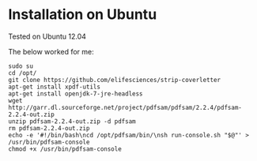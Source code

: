 # Installation on Ubuntu

Tested on Ubuntu 12.04

The below worked for me:

    sudo su
    cd /opt/
    git clone https://github.com/elifesciences/strip-coverletter
    apt-get install xpdf-utils
    apt-get install openjdk-7-jre-headless
    wget http://garr.dl.sourceforge.net/project/pdfsam/pdfsam/2.2.4/pdfsam-2.2.4-out.zip
    unzip pdfsam-2.2.4-out.zip -d pdfsam
    rm pdfsam-2.2.4-out.zip
    echo -e '#!/bin/bash\ncd /opt/pdfsam/bin/\nsh run-console.sh "$@"' > /usr/bin/pdfsam-console
    chmod +x /usr/bin/pdfsam-console


